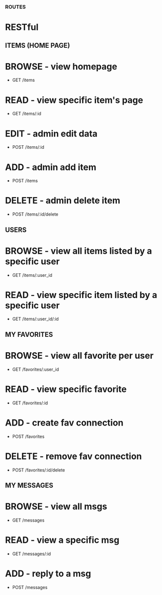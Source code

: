 ### ROUTES

# RESTful

## ITEMS (HOME PAGE)

# BROWSE - view homepage
* GET /items

# READ - view specific item's page
* GET /items/:id

# EDIT - admin edit data 
* POST /items/:id

# ADD - admin add item
* POST /items

# DELETE - admin delete item
* POST /items/:id/delete

## USERS

# BROWSE - view all items listed by a specific user
* GET  /items/:user_id 

# READ - view specific item listed by a specific user
* GET  /items/:user_id/:id 

## MY FAVORITES

# BROWSE - view all favorite per user
<!-- GET /users/favorites -->
* GET /favorites/:user_id

# READ - view specific favorite
* GET /favorites/:id

# ADD - create fav connection
* POST /favorites

# DELETE - remove fav connection
* POST /favorites/:id/delete


## MY MESSAGES

# BROWSE - view all msgs
* GET /messages

# READ - view a specific msg
* GET /messages/:id

# ADD - reply to a msg
* POST /messages
